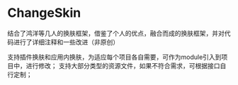 # ChangeSkin
结合了鸿洋等几人的换肤框架，借鉴了个人的优点，融合而成的换肤框架，并对代码进行了详细注释和一些改进（非原创）

支持插件换肤和应用内换肤，为适应每个项目各自需要，可作为module引入到项目中，进行修改；
支持大部分类型的资源文件，如果不符合需求，可根据接口自行定制；
